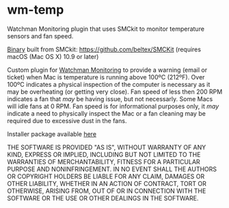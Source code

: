 # wm-temp
Watchman Monitoring plugin that uses SMCkit to monitor temperature sensors and fan speed.

[Binary](https://github.com/macitpros/wm-temp/tree/master/MonitoringClient/Utilities) built from SMCkit: https://github.com/beltex/SMCKit (requires macOS (Mac OS X) 10.9 or later)

Custom plugin for [Watchman Monitoring](https://www.watchmanmonitoring.com) to provide a warning (email or ticket) when Mac is temperature is running above 100ºC (212ºF). Over 100ºC indicates a physical inspection of the computer is necessary as it may be overheating (or getting very close). Fan speed of less then 200 RPM indicates a fan that _may_ be having issue, but not necessarly. Some Macs will idle fans at 0 RPM. Fan speed is for informational purposes only, it _may_ indicate a need to physically inspect the Mac or a fan cleaning may be required due to excessive dust in the fans.

Installer package available [here](https://github.com/macitpros/wm-temp/raw/master/wm-temp-fans/build/wm-temp-fans.pkg)

THE SOFTWARE IS PROVIDED "AS IS", WITHOUT WARRANTY OF ANY KIND, EXPRESS OR
IMPLIED, INCLUDING BUT NOT LIMITED TO THE WARRANTIES OF MERCHANTABILITY,
FITNESS FOR A PARTICULAR PURPOSE AND NONINFRINGEMENT. IN NO EVENT SHALL THE
AUTHORS OR COPYRIGHT HOLDERS BE LIABLE FOR ANY CLAIM, DAMAGES OR OTHER
LIABILITY, WHETHER IN AN ACTION OF CONTRACT, TORT OR OTHERWISE, ARISING FROM,
OUT OF OR IN CONNECTION WITH THE SOFTWARE OR THE USE OR OTHER DEALINGS IN
THE SOFTWARE.
